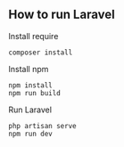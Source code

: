 ## How to run Laravel

Install require
```
composer install
```

Install npm
```
npm install
npm run build
```

Run Laravel
```
php artisan serve
npm run dev
```
